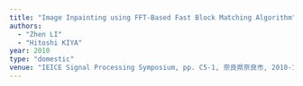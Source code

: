 ```yaml
---
title: "Image Inpainting using FFT-Based Fast Block Matching Algorithm"
authors:
  - "Zhen LI"
  - "Hitoshi KIYA"
year: 2010
type: "domestic"
venue: "IEICE Signal Processing Symposium, pp. C5-1, 奈良県奈良市, 2010-11-25."
---
```

